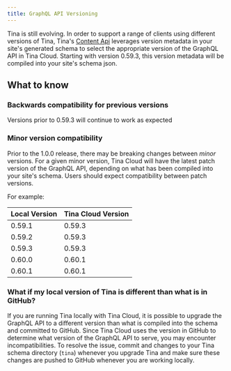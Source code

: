 ```yaml
---
title: GraphQL API Versioning
---
```


Tina is still evolving. In order to support a range of clients using different versions of Tina, Tina's [Content Api](../#content-api) leverages version metadata in your site's generated schema to select the appropriate version of the GraphQL API in Tina Cloud. Starting with version 0.59.3, this version metadata will be compiled into your site's schema json.

## What to know

### Backwards compatibility for previous versions

Versions prior to 0.59.3 will continue to work as expected

### Minor version compatibility

Prior to the 1.0.0 release, there may be breaking changes between _minor_ versions. For a given minor version, Tina Cloud will have the latest patch version of the GraphQL API, depending on what has been compiled into your site's schema. Users should expect compatibility between patch versions.

For example:

| Local Version | Tina Cloud Version |
| ------------- | ------------------ |
| 0.59.1        | 0.59.3             |
| 0.59.2        | 0.59.3             |
| 0.59.3        | 0.59.3             |
| 0.60.0        | 0.60.1             |
| 0.60.1        | 0.60.1             |

### What if my local version of Tina is different than what is in GitHub?

If you are running Tina locally with Tina Cloud, it is possible to upgrade the GraphQL API to a different version than what is compiled into the schema and committed to GitHub. Since Tina Cloud uses the version in GitHub to determine what version of the GraphQL API to serve, you may encounter incompatibilities. To resolve the issue, commit and changes to your Tina schema directory (`tina`) whenever you upgrade Tina and make sure these changes are pushed to GitHub whenever you are working locally.
